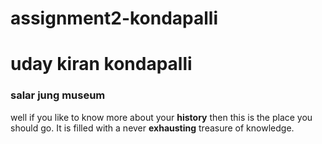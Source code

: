 # assignment2-kondapalli
# uday kiran kondapalli
### salar jung museum ###
well if you like to know more about your **history** then this is the place you should go. It is filled with a never **exhausting** treasure of knowledge.
